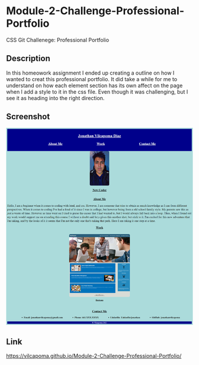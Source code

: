 # Module-2-Challenge-Professional-Portfolio
CSS Git Challenege: Professional Portfolio

## Description
In this homeowork assignment I ended up creating a outline on how I wanted to creat this professional portfolio.
It did take a while for me to understand on how each element section has its own affect on the page when I add a style to it in the css file.
Even though it was challenging, but I see it as heading into the right direction.

## Screenshot
![Chellenge2](./assets/images/Profesional%20Portfolio.png)

## Link
 https://vilcapoma.github.io/Module-2-Challenge-Professional-Portfolio/